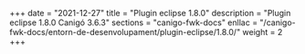 +++
date        = "2021-12-27"
title       = "Plugin eclipse 1.8.0"
description = "Plugin eclipse 1.8.0 Canigó 3.6.3"
sections    = "canigo-fwk-docs"
enllac		= "/canigo-fwk-docs/entorn-de-desenvolupament/plugin-eclipse/1.8.0/"
weight		= 2
+++
